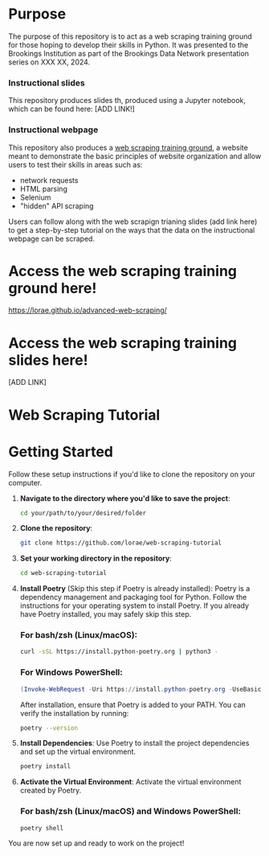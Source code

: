 # Purpose
The purpose of this repository is to act as a web scraping training ground for those hoping to develop their skills in Python. It was presented to the Brookings Institution as part of the Brookings Data Network presentation series on XXX XX, 2024.

### Instructional slides
This repository produces slides th, produced using a Jupyter notebook, which can be found here: [ADD LINK!]

### Instructional webpage
This repository also produces a [web scraping training ground](https://lorae.github.io/web-scraping-tutorial/), a website meant to demonstrate the basic principles of website organization and allow users to test their skills in areas such as:
- network requests
- HTML parsing
- Selenium
- "hidden" API scraping

Users can follow along with the web scrapign trianing slides (add link here) to get a step-by-step tutorial on the ways that the data on the instructional webpage can be scraped.

# Access the web scraping training ground here!
https://lorae.github.io/advanced-web-scraping/
# Access the web scraping training slides here!
[ADD LINK]

# Web Scraping Tutorial

# Getting Started
Follow these setup instructions if you'd like to clone the repository on your computer.

1. **Navigate to the directory where you'd like to save the project**:
    ```sh
    cd your/path/to/your/desired/folder
    ```

2. **Clone the repository**:
    ```sh
    git clone https://github.com/lorae/web-scraping-tutorial
    ```

3. **Set your working directory in the repository**:
    ```sh
    cd web-scraping-tutorial
    ```

4. **Install Poetry** (Skip this step if Poetry is already installed):
    Poetry is a dependency management and packaging tool for Python. Follow the instructions for your operating system to install Poetry. If you already have Poetry installed, you may safely skip this step.

    ### For bash/zsh (Linux/macOS):

    ```sh
    curl -sSL https://install.python-poetry.org | python3 -
    ```

    ### For Windows PowerShell:

    ```powershell
    (Invoke-WebRequest -Uri https://install.python-poetry.org -UseBasicParsing).Content | python -
    ```

    After installation, ensure that Poetry is added to your PATH. You can verify the installation by running:
    
    ```sh
    poetry --version
    ```

5. **Install Dependencies**:
    Use Poetry to install the project dependencies and set up the virtual environment.

    ```sh
    poetry install
    ```

6. **Activate the Virtual Environment**:
    Activate the virtual environment created by Poetry.

    ### For bash/zsh (Linux/macOS) and Windows PowerShell:
    
    ```sh
    poetry shell
    ```

You are now set up and ready to work on the project!




